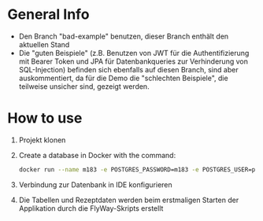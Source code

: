 # General Info

- Den Branch "bad-example" benutzen, dieser Branch enthält den aktuellen Stand
- Die "guten Beispiele" (z.B. Benutzen von JWT für die Authentifizierung mit Bearer Token und JPA für Datenbankqueries zur Verhinderung von SQL-Injection) befinden sich ebenfalls auf diesen Branch, sind aber auskommentiert, da für die Demo die "schlechten Beispiele", die teilweise unsicher sind, gezeigt werden.

# How to use

1. Projekt klonen
2. Create a database in Docker with the command:
   
   ```bash
   docker run --name m183 -e POSTGRES_PASSWORD=m183 -e POSTGRES_USER=postgres -p 5432:5432 -d postgres

4. Verbindung zur Datenbank in IDE konfigurieren
5. Die Tabellen und Rezeptdaten werden beim erstmaligen Starten der Applikation durch die FlyWay-Skripts erstellt   

